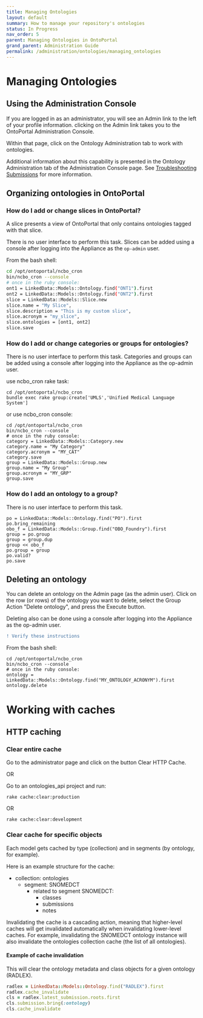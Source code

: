```yaml
---
title: Managing Ontologies
layout: default
summary: How to manage your repository's ontologies
status: In Progress
nav_order: 5
parent: Managing Ontologies in OntoPortal
grand_parent: Administration Guide
permalink: /administration/ontologies/managing_ontologies
---
```


# Managing Ontologies 

## Using the Administration Console

If you are logged in as an administrator,
you will see an Admin link to the left of your profile information.
clicking on the Admin link takes you to the OntoPortal Administration Console.

Within that page, click on the Ontology Administration tab to work with ontologies.

Additional information about this capability is presented in the 
Ontology Administration tab of the Administration Console page.
See <a href="{{site.baseurl}}/administration/ontologies/troubleshooting_submissions">Troubleshooting Submissions</a> for more information.

## Organizing ontologies in OntoPortal

### How do I add or change slices in OntoPortal?

A slice presents a view of OntoPortal that only contains
ontologies tagged with that slice.

There is no user interface to perform this task. 
Slices can be added using a console 
after logging into the Appliance as the `op-admin` user.

From the bash shell:

```bash
cd /opt/ontoportal/ncbo_cron
bin/ncbo_cron --console
# once in the ruby console:
ont1 = LinkedData::Models::Ontology.find("ONT1").first
ont2 = LinkedData::Models::Ontology.find("ONT2").first
slice = LinkedData::Models::Slice.new
slice.name = "My Slice",
slice.description = "This is my custom slice",
slice.acronym = "my_slice",
slice.ontologies = [ont1, ont2]
slice.save
```

### How do I add or change categories or groups for ontologies?

There is no user interface to perform this task. 
Categories and groups can be added using a console 
after logging into the Appliance as the op-admin user.

use ncbo_cron rake task:
```
cd /opt/ontoportal/ncbo_cron
bundle exec rake group:create['UMLS','Unified Medical Language System']
```
or use ncbo_cron console:

```
cd /opt/ontoportal/ncbo_cron
bin/ncbo_cron --console
# once in the ruby console:
category = LinkedData::Models::Category.new
category.name = "My Category"
category.acronym = "MY_CAT"
category.save
group = LinkedData::Models::Group.new
group.name = "My Group"
group.acronym = "MY_GRP"
group.save
```

### How do I add an ontology to a group?

There is no user interface to perform this task.

```
po = LinkedData::Models::Ontology.find("PO").first
po.bring_remaining
obo_f = LinkedData::Models::Group.find("OBO_Foundry").first
group = po.group
group = group.dup
group << obo_f
po.group = group
po.valid?
po.save
```

## Deleting an ontology

You can delete an ontology on the Admin page (as the admin user). 
Click on the row (or rows) of the ontology you want to delete,
select the Group Action "Delete ontology", and press the Execute button.

Deleting also can be done using a console 
after logging into the Appliance as the op-admin user.

```diff
! Verify these instructions
```

From the bash shell:

```
cd /opt/ontoportal/ncbo_cron
bin/ncbo_cron --console
# once in the ruby console:
ontology = LinkedData::Models::Ontology.find("MY_ONTOLOGY_ACRONYM").first
ontology.delete
```

# Working with caches

## HTTP caching

### Clear entire cache

Go to the administrator page and click on the button Clear HTTP Cache.

OR

Go to an ontologies_api project and run:

```
rake cache:clear:production
```

OR

```
rake cache:clear:development
```

### Clear cache for specific objects

Each model gets cached by type (collection) and in segments (by ontology, for example).

Here is an example structure for the cache:

- collection: ontologies
  - segment: SNOMEDCT
    - related to segment SNOMEDCT:
      - classes
      - submissions
      - notes

Invalidating the cache is a cascading action, 
meaning that higher-level caches will get invalidated automatically when invalidating lower-level caches. 
For example, invalidating the SNOMEDCT ontology instance will also invalidate the ontologies collection cache (the list of all ontologies).

#### Example of cache invalidation

This will clear the ontology metadata and class objects for a given ontology (RADLEX).

```ruby
radlex = LinkedData::Models::Ontology.find("RADLEX").first
radlex.cache_invalidate
cls = radlex.latest_submission.roots.first
cls.submission.bring(:ontology)
cls.cache_invalidate
```
